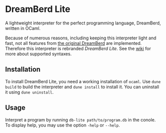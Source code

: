 # DreamBerd Lite

A lightweight interpreter for the perfect programming language, DreamBerd, written in OCaml.

Because of numerous reasons, including keeping this interpreter light and fast, not all features from [the original DreamBerd](https://github.com/TodePond/DreamBerd) are implemented. Therefore this interpreter is rebranded _DreamBerd Lite_. See the [wiki](https://github.com/olivier-hnry/dblite/wiki) for more about supported syntaxes.

## Installation

To install DreamBerd Lite, you need a working installation of `ocaml`. Use `dune build` to build the interpreter and `dune install` to install it. You can uninstall it using `dune uninstall`.

## Usage

Interpret a program by running `db-lite path/to/program.db` in the conole. To display help, you may use the option `-help` or `--help`.
